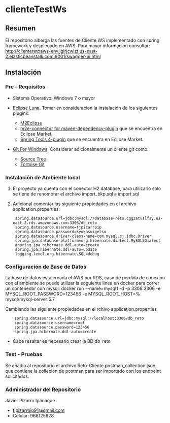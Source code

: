 # clienteTestWs

## Resumen ##
El repositorio alberga las fuentes de Cliente WS implementado con spring framework y desplegado en AWS.
Para mayor informacion consultar: http://clienteretoaws-env.jgirjcwizt.us-east-2.elasticbeanstalk.com:9001/swagger-ui.html

## Instalación ##

### Pre - Requisitos ###

* Sistema Operativo: Windows 7 o mayor
+ [Eclipse Luna](https://www.eclipse.org/ide/). Tomar en consideracion la instalación de los siguientes plugins:
    * [M2Eclipse](http://www.eclipse.org/m2e/)
    * [m2e-connector for maven-dependency-plugin](https://marketplace.eclipse.org/content/m2e-connector-maven-dependency-plugin) que se encuentra en Eclipse Market.
	* [Spring Tools 4-plugin](https://marketplace.eclipse.org/content/spring-tools-4-spring-boot-aka-spring-tool-suite-4) que se encuentra en Eclipse Market.
	
+ [Git For Windows](https://msysgit.github.io/). Considerar adicionalmente un cliente git como:
    * [Source Tree](https://www.sourcetreeapp.com/)
    * [Tortoise Git](https://code.google.com/p/tortoisegit/)
	
### Instalación de Ambiente local ###

1. El proyecto ya cuenta con el conector H2 database, para utilizarlo solo se tiene de renombrar el archivo import_bkp.sql a import.sql
2. Adicional comentar las siguiente propiedades en el archivo application.properties:

		spring.datasource.url=jdbc:mysql://database-reto.cggzatvslfsy.us-east-2.rds.amazonaws.com:3306/db_reto
		spring.datasource.username=tjpizarroip
		spring.datasource.password=kyokasuigetsu
		spring.datasource.driver-class-name=com.mysql.cj.jdbc.Driver
		spring.jpa.database-platform=org.hibernate.dialect.MySQL5Dialect
		#spring.jpa.hibernate.ddl-auto=create
		spring.jpa.hibernate.ddl-auto=update
		logging.level.org.hibernate.SQL=debug

### Configuración de Base de Datos ###

La base de datos esta creada el AWS por RDS, caso de perdida de conexion con el ambiente se puede utilizar la soguiente linea en docker para correr un contenedor con mysql:
	docker run --name=mysql1 -d -p 3306:3306 -e MYSQL_ROOT_PASSWORD=123456 -e MYSQL_ROOT_HOST=% mysql/mysql-server:5.7

Cambiando las siguiente propiedades en el rchivo application.properties

		spring.datasource.url=jdbc:mysql://localhost:3306/db_reto
		spring.datasource.username=root
		spring.datasource.password=123456
		spring.jpa.hibernate.ddl-auto=create

* Cabe resaltar es necesario crear la BD db_reto


### Test - Pruebas ###

Se añadio al repositorio el archivo Reto-Cliente.postman_collection.json, que contiene la collecion de postman para ser importado con los endpoint solicitados.


### Administrador del Repositorio ###

Javier Pizarro Ipanaque

* tjpizarroip91@gmail.com
* Celular: 966125828


